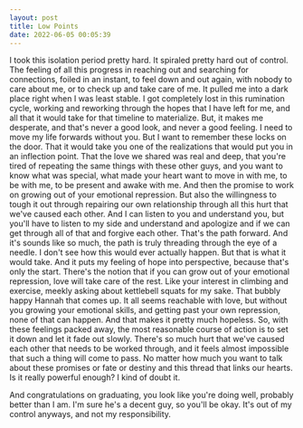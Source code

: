 ```yaml
---
layout: post
title: Low Points
date: 2022-06-05 00:05:39
---
```


I took this isolation period pretty hard. It spiraled pretty hard out of control. The feeling of all this progress in reaching out and searching for connections, foiled in an instant, to feel down and out again, with nobody to care about me, or to check up and take care of me. It pulled me into a dark place right when I was least stable. I got completely lost in this rumination cycle, working and reworking through the hopes that I have left for me, and all that it would take for that timeline to materialize. But, it makes me desperate, and that's never a good look, and never a good feeling. I need to move my life forwards without you. But I want to remember these locks on the door. That it would take you one of the realizations that would put you in an inflection point. That the love we shared was real and deep, that you're tired of repeating the same things with these other guys, and you want to know what was special, what made your heart want to move in with me, to be with me, to be present and awake with me. And then the promise to work on growing out of your emotional repression. But also the willingness to tough it out through repairing our own relationship through all this hurt that we've caused each other. And I can listen to you and understand you, but you'll have to listen to my side and understand and apologize and if we can get through all of that and forgive each other. That's the path forward. And it's sounds like so much, the path is truly threading through the eye of a needle. I don't see how this would ever actually happen. But that is what it would take. And it puts my feeling of hope into perspective, because that's only the start. There's the notion that if you can grow out of your emotional repression, love will take care of the rest. Like your interest in climbing and exercise, meekly asking about kettlebell squats for my sake. That bubbly happy Hannah that comes up. It all seems reachable with love, but without you growing your emotional skills, and getting past your own repression, none of that can happen. And that makes it pretty much hopeless. So, with these feelings packed away, the most reasonable course of action is to set it down and let it fade out slowly. There's so much hurt that we've caused each other that needs to be worked through, and it feels almost impossible that such a thing will come to pass. No matter how much you want to talk about these promises or fate or destiny and this thread that links our hearts. Is it really powerful enough? I kind of doubt it. 

And congratulations on graduating, you look like you're doing well, probably better than I am. I'm sure he's a decent guy, so you'll be okay. It's out of my control anyways, and not my responsibility.